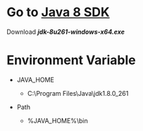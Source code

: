 # Go to [Java 8 SDK](https://www.oracle.com/java/technologies/javase/javase-jdk8-downloads.html) 

Download ***jdk-8u261-windows-x64.exe***

# Environment Variable

- JAVA_HOME
  - C:\Program Files\Java\jdk1.8.0_261

- Path
  - %JAVA_HOME%\bin
